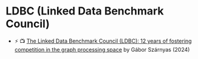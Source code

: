 # LDBC (Linked Data Benchmark Council)

* ⚡️ 📺 [The Linked Data Benchmark Council (LDBC): 12 years of fostering competition in the graph processing space](https://szarnyasg.github.io/talks/graphsys24-ldbc-keynote.pdf) by Gábor Szárnyas (2024)
